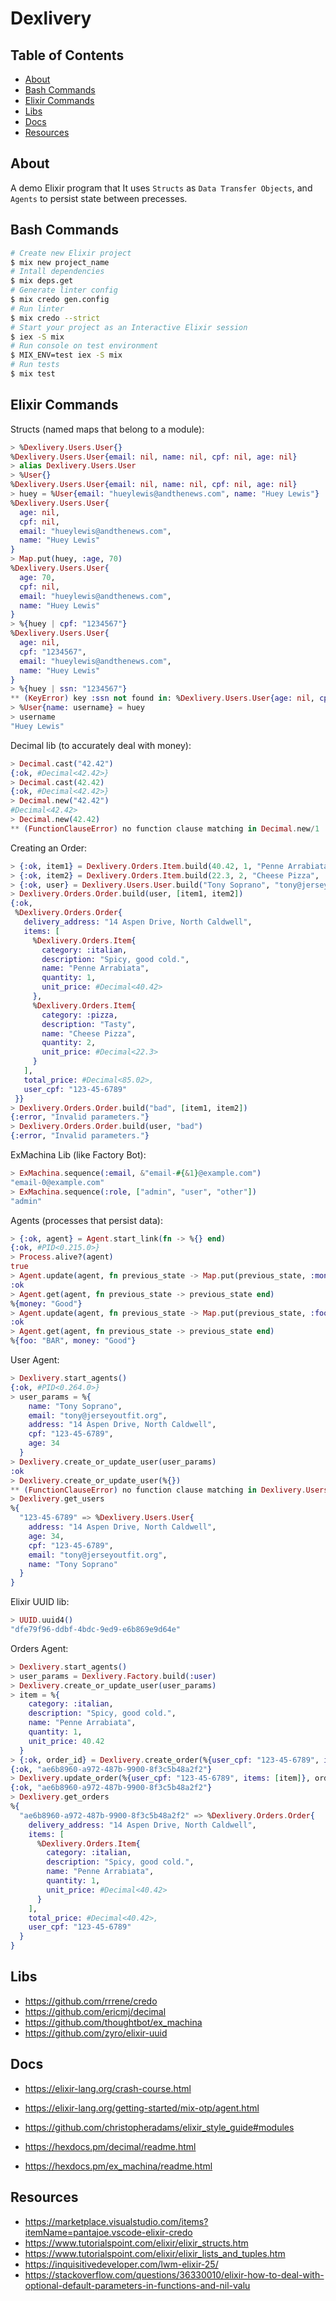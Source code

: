 # Dexlivery

## Table of Contents

- [About](#about)
- [Bash Commands](#bash_commands)
- [Elixir Commands](#elixir_commands)
- [Libs](#libs)
- [Docs](#docs)
- [Resources](#resources)

## About <a name = "about"></a>

A demo Elixir program that
It uses `Structs` as `Data Transfer Objects`, and `Agents` to persist
state between precesses.

## Bash Commands <a name = "bash_commands"></a>

```bash
# Create new Elixir project
$ mix new project_name
# Intall dependencies
$ mix deps.get
# Generate linter config
$ mix credo gen.config
# Run linter
$ mix credo --strict
# Start your project as an Interactive Elixir session
$ iex -S mix
# Run console on test environment
$ MIX_ENV=test iex -S mix
# Run tests
$ mix test
```

## Elixir Commands <a name = "elixir_commands"></a>

Structs (named maps that belong to a module):

```elixir
> %Dexlivery.Users.User{}
%Dexlivery.Users.User{email: nil, name: nil, cpf: nil, age: nil}
> alias Dexlivery.Users.User
> %User{}
%Dexlivery.Users.User{email: nil, name: nil, cpf: nil, age: nil}
> huey = %User{email: "hueylewis@andthenews.com", name: "Huey Lewis"}
%Dexlivery.Users.User{
  age: nil,
  cpf: nil,
  email: "hueylewis@andthenews.com",
  name: "Huey Lewis"
}
> Map.put(huey, :age, 70)
%Dexlivery.Users.User{
  age: 70,
  cpf: nil,
  email: "hueylewis@andthenews.com",
  name: "Huey Lewis"
}
> %{huey | cpf: "1234567"}
%Dexlivery.Users.User{
  age: nil,
  cpf: "1234567",
  email: "hueylewis@andthenews.com",
  name: "Huey Lewis"
}
> %{huey | ssn: "1234567"}
** (KeyError) key :ssn not found in: %Dexlivery.Users.User{age: nil, cpf: nil, email: "hueylewis@andthenews.com", name: "Huey Lewis"}
> %User{name: username} = huey
> username
"Huey Lewis"
```

Decimal lib (to accurately deal with money):

```elixir
> Decimal.cast("42.42")
{:ok, #Decimal<42.42>}
> Decimal.cast(42.42)
{:ok, #Decimal<42.42>}
> Decimal.new("42.42")
#Decimal<42.42>
> Decimal.new(42.42)
** (FunctionClauseError) no function clause matching in Decimal.new/1
```

Creating an Order:

```elixir
> {:ok, item1} = Dexlivery.Orders.Item.build(40.42, 1, "Penne Arrabiata", :italian, "Spicy, good cold.")
> {:ok, item2} = Dexlivery.Orders.Item.build(22.3, 2, "Cheese Pizza", :pizza, "Tasty")
> {:ok, user} = Dexlivery.Users.User.build("Tony Soprano", "tony@jerseyoutfit.org", "14 Aspen Drive, North Caldwell", "123-45-6789", 34)
> Dexlivery.Orders.Order.build(user, [item1, item2])
{:ok,
 %Dexlivery.Orders.Order{
   delivery_address: "14 Aspen Drive, North Caldwell",
   items: [
     %Dexlivery.Orders.Item{
       category: :italian,
       description: "Spicy, good cold.",
       name: "Penne Arrabiata",
       quantity: 1,
       unit_price: #Decimal<40.42>
     },
     %Dexlivery.Orders.Item{
       category: :pizza,
       description: "Tasty",
       name: "Cheese Pizza",
       quantity: 2,
       unit_price: #Decimal<22.3>
     }
   ],
   total_price: #Decimal<85.02>,
   user_cpf: "123-45-6789"
 }}
> Dexlivery.Orders.Order.build("bad", [item1, item2])
{:error, "Invalid parameters."}
> Dexlivery.Orders.Order.build(user, "bad")
{:error, "Invalid parameters."}
```

ExMachina Lib (like Factory Bot):

```elixir
> ExMachina.sequence(:email, &"email-#{&1}@example.com")
"email-0@example.com"
> ExMachina.sequence(:role, ["admin", "user", "other"])
"admin"
```

Agents (processes that persist data):

```elixir
> {:ok, agent} = Agent.start_link(fn -> %{} end)
{:ok, #PID<0.215.0>}
> Process.alive?(agent)
true
> Agent.update(agent, fn previous_state -> Map.put(previous_state, :money, "Good") end)
:ok
> Agent.get(agent, fn previous_state -> previous_state end)
%{money: "Good"}
> Agent.update(agent, fn previous_state -> Map.put(previous_state, :foo, "BAR") end)
:ok
> Agent.get(agent, fn previous_state -> previous_state end)
%{foo: "BAR", money: "Good"}
```

User Agent:

```elixir
> Dexlivery.start_agents()
{:ok, #PID<0.264.0>}
> user_params = %{
    name: "Tony Soprano",
    email: "tony@jerseyoutfit.org",
    address: "14 Aspen Drive, North Caldwell",
    cpf: "123-45-6789",
    age: 34
  }
> Dexlivery.create_or_update_user(user_params)
:ok
> Dexlivery.create_or_update_user(%{})
** (FunctionClauseError) no function clause matching in Dexlivery.Users.CreateOrUpdate.call/1
> Dexlivery.get_users
%{
  "123-45-6789" => %Dexlivery.Users.User{
    address: "14 Aspen Drive, North Caldwell",
    age: 34,
    cpf: "123-45-6789",
    email: "tony@jerseyoutfit.org",
    name: "Tony Soprano"
  }
}
```

Elixir UUID lib:

```elixir
> UUID.uuid4()
"dfe79f96-ddbf-4bdc-9ed9-e6b869e9d64e"
```

Orders Agent:

```elixir
> Dexlivery.start_agents()
> user_params = Dexlivery.Factory.build(:user)
> Dexlivery.create_or_update_user(user_params)
> item = %{
    category: :italian,
    description: "Spicy, good cold.",
    name: "Penne Arrabiata",
    quantity: 1,
    unit_price: 40.42
  }
> {:ok, order_id} = Dexlivery.create_order(%{user_cpf: "123-45-6789", items: [item]})
{:ok, "ae6b8960-a972-487b-9900-8f3c5b48a2f2"}
> Dexlivery.update_order(%{user_cpf: "123-45-6789", items: [item]}, order_id)
{:ok, "ae6b8960-a972-487b-9900-8f3c5b48a2f2"}
> Dexlivery.get_orders
%{
  "ae6b8960-a972-487b-9900-8f3c5b48a2f2" => %Dexlivery.Orders.Order{
    delivery_address: "14 Aspen Drive, North Caldwell",
    items: [
      %Dexlivery.Orders.Item{
        category: :italian,
        description: "Spicy, good cold.",
        name: "Penne Arrabiata",
        quantity: 1,
        unit_price: #Decimal<40.42>
      }
    ],
    total_price: #Decimal<40.42>,
    user_cpf: "123-45-6789"
  }
}
```

## Libs <a name = "libs"></a>

- https://github.com/rrrene/credo
- https://github.com/ericmj/decimal
- https://github.com/thoughtbot/ex_machina
- https://github.com/zyro/elixir-uuid

## Docs <a name = "docs"></a>

- https://elixir-lang.org/crash-course.html
- https://elixir-lang.org/getting-started/mix-otp/agent.html
- https://github.com/christopheradams/elixir_style_guide#modules

- https://hexdocs.pm/decimal/readme.html
- https://hexdocs.pm/ex_machina/readme.html

## Resources <a name = "resources"></a>

- https://marketplace.visualstudio.com/items?itemName=pantajoe.vscode-elixir-credo
- https://www.tutorialspoint.com/elixir/elixir_structs.htm
- https://www.tutorialspoint.com/elixir/elixir_lists_and_tuples.htm
- https://inquisitivedeveloper.com/lwm-elixir-25/
- https://stackoverflow.com/questions/36330010/elixir-how-to-deal-with-optional-default-parameters-in-functions-and-nil-valu
